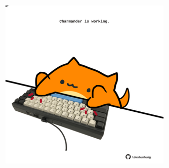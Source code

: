 <!-- built at 17/07/2022, 06:01:16 UTC -->
<p align="center">
  <img width="500" height="500" src="./ReadmeImage.svg">
</p>
